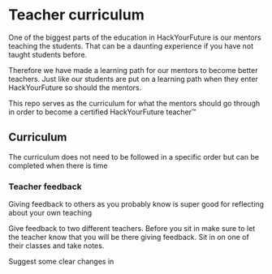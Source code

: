 # Teacher curriculum

One of the biggest parts of the education in HackYourFuture is our mentors teaching the students. That can be a daunting experience if you have not taught students before.

Therefore we have made a learning path for our mentors to become better teachers. Just like our students are put on a learning path when they enter HackYourFuture so should the mentors.

This repo serves as the curriculum for what the mentors should go through in order to become a certified HackYourFuture teacher™

## Curriculum

The curriculum does not need to be followed in a specific order but can be completed when there is time

### Teacher feedback
Giving feedback to others as you probably know is super good for reflecting about your own teaching

Give feedback to two different teachers. Before you sit in make sure to let the teacher know that you will be there giving feedback. Sit in on one of their classes and take notes. 

Suggest some clear changes in 
